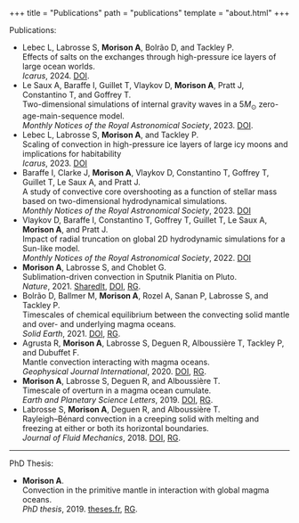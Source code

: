 +++
title = "Publications"
path = "publications"
template = "about.html"
+++

Publications:

- Lebec L, Labrosse S, **Morison A**, Bolrão D, and Tackley P. \
  Effects of salts on the exchanges through high-pressure ice layers of large ocean worlds.\
  _Icarus_, 2024.
  [DOI](https://doi.org/10.1016/j.icarus.2024.115966).
- Le Saux A, Baraffe I, Guillet T, Vlaykov D, **Morison A**, Pratt J, Constantino T, and Goffrey T.\
  Two-dimensional simulations of internal gravity waves in a $5 M_\odot$ zero-age-main-sequence model.\
  _Monthly Notices of the Royal Astronomical Society_, 2023.
  [DOI](https://doi.org/10.1093/mnras/stad1067).
- Lebec L, Labrosse S, **Morison A**, and Tackley P.\
  Scaling of convection in high-pressure ice layers of large icy moons and implications for habitability\
  _Icarus_, 2023.
  [DOI](https://doi.org/10.1016/j.icarus.2023.115494)
- Baraffe I, Clarke J, **Morison A**, Vlaykov D, Constantino T, Goffrey T, Guillet T, Le Saux A, and Pratt J.\
  A study of convective core overshooting as a function of stellar mass based on two-dimensional hydrodynamical simulations.\
  _Monthly Notices of the Royal Astronomical Society_, 2023.
  [DOI](https://doi.org/10.1093/mnras/stad009)
- Vlaykov D, Baraffe I, Constantino T, Goffrey T, Guillet T, Le Saux A, **Morison A**, and Pratt J.\
  Impact of radial truncation on global 2D hydrodynamic simulations for a Sun-like model.\
  _Monthly Notices of the Royal Astronomical Society_, 2022.
  [DOI](https://doi.org/10.1093/mnras/stac1278)
- **Morison A**, Labrosse S, and Choblet G.\
  Sublimation-driven convection in Sputnik Planitia on Pluto.\
  _Nature_, 2021.
  [SharedIt](https://rdcu.be/cDhK6),
  [DOI](https://doi.org/10.1038/s41586-021-04095-w),
  [RG](https://www.researchgate.net/publication/357061669_Sublimation-driven_convection_in_Sputnik_Planitia_on_Pluto).
- Bolrão D,  Ballmer M, **Morison A**, Rozel A, Sanan P, Labrosse S, and
  Tackley P.\
  Timescales of chemical equilibrium between the convecting solid mantle and
  over- and underlying magma oceans.\
  _Solid Earth_, 2021.
  [DOI](https://doi.org/10.5194/se-12-421-2021),
  [RG](https://www.researchgate.net/publication/349512371_Timescales_of_chemical_equilibrium_between_the_convecting_solid_mantle_and_over-_and_underlying_magma_oceans).
- Agrusta R, **Morison A**, Labrosse S, Deguen R, Alboussière T, Tackley P, and
  Dubuffet F.\
  Mantle convection interacting with magma oceans.\
  _Geophysical Journal International_, 2020.
  [DOI](https://doi.org/10.1093/gji/ggz549),
  [RG](https://www.researchgate.net/publication/345386430_Mantle_convection_interacting_with_magma_oceans).
- **Morison A**, Labrosse S, Deguen R, and Alboussière T.\
  Timescale of overturn in a magma ocean cumulate.\
  _Earth and Planetary Science Letters_, 2019.
  [DOI](http://doi.org/10.1016/j.epsl.2019.03.037),
  [RG](https://www.researchgate.net/publication/332267856_Timescale_of_overturn_in_a_magma_ocean_cumulate).
- Labrosse S, **Morison A**, Deguen R, and Alboussière T.\
  Rayleigh–Bénard convection in a creeping solid with melting and freezing at
  either or both its horizontal boundaries.\
  _Journal of Fluid Mechanics_, 2018.
  [DOI](https://doi.org/10.1017/jfm.2018.258),
  [RG](https://www.researchgate.net/publication/324929250_Rayleigh-Benard_convection_in_a_creeping_solid_with_melting_and_freezing_at_either_or_both_its_horizontal_boundaries).

---

PhD Thesis:

- **Morison A**.\
  Convection in the primitive mantle in interaction with global magma oceans.\
  _PhD thesis_, 2019.
  [theses.fr](https://theses.fr/2019LYSEN061),
  [RG](https://www.researchgate.net/publication/339377096_Convection_in_the_primitive_mantle_in_interaction_with_global_magma_oceans).
